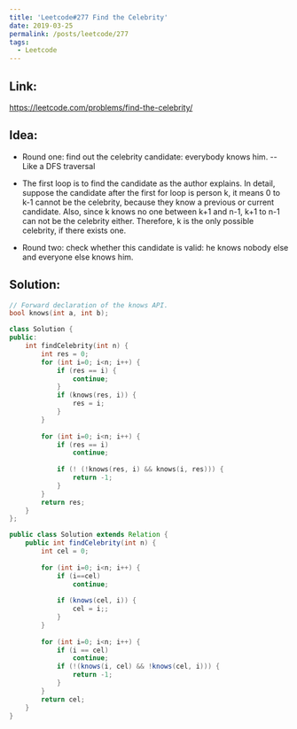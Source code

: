```yaml
---
title: 'Leetcode#277 Find the Celebrity'
date: 2019-03-25
permalink: /posts/leetcode/277
tags:
  - Leetcode
---
```

## Link: ##
https://leetcode.com/problems/find-the-celebrity/

## Idea: ##
- Round one: find out the celebrity candidate: everybody knows him.
    -- Like a DFS traversal
- The first loop is to find the candidate as the author explains. In detail, suppose the candidate after the first for loop is person k, it means 0 to k-1 cannot be the celebrity, because they know a previous or current candidate. Also, since k knows no one between k+1 and n-1, k+1 to n-1 can not be the celebrity either. Therefore, k is the only possible celebrity, if there exists one.

- Round two: check whether this candidate is valid: he knows nobody else and everyone else knows him.

## Solution: ##
```cpp
// Forward declaration of the knows API.
bool knows(int a, int b);

class Solution {
public:
    int findCelebrity(int n) {        
        int res = 0;
        for (int i=0; i<n; i++) {
            if (res == i) {
                continue;
            }
            if (knows(res, i)) {
                res = i;
            }
        }
                
        for (int i=0; i<n; i++) {
            if (res == i)
                continue;
            
            if (! (!knows(res, i) && knows(i, res))) {
                return -1;
            }
        }
        return res;
    }
};
```

```java
public class Solution extends Relation {
    public int findCelebrity(int n) {
        int cel = 0;
        
        for (int i=0; i<n; i++) {
            if (i==cel)
                continue;
            
            if (knows(cel, i)) {
                cel = i;;
            }
        }
        
        for (int i=0; i<n; i++) {
            if (i == cel)
                continue;
            if (!(knows(i, cel) && !knows(cel, i))) {
                return -1;
            }
        }
        return cel;
    }
}
```

